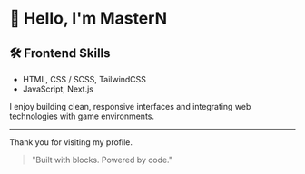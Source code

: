 # 👋 Hello, I'm MasterN

## 🛠️ Frontend Skills

- HTML, CSS / SCSS, TailwindCSS  
- JavaScript, Next.js

I enjoy building clean, responsive interfaces and integrating web technologies with game environments.

---

Thank you for visiting my profile.

> "Built with blocks. Powered by code."
